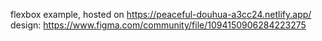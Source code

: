 flexbox example, hosted on https://peaceful-douhua-a3cc24.netlify.app/
design: https://www.figma.com/community/file/1094150906284223275
